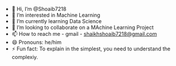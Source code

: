 - 👋 Hi, I’m @Shoaib7218
- 👀 I’m interested in Machine Learning
- 🌱 I’m currently learning Data Science
- 💞️ I’m looking to collaborate on a MAchine Learning Project
- 📫 How to reach me - gmail - shaikhshoaib7218@gmail.com
- 😄 Pronouns: he/him
- ⚡ Fun fact: To explain in the simplest, you need to understand the complexiy. 

<!---
Shoaib7218/Shoaib7218 is a ✨ special ✨ repository because its `README.md` (this file) appears on your GitHub profile.
You can click the Preview link to take a look at your changes.
--->
